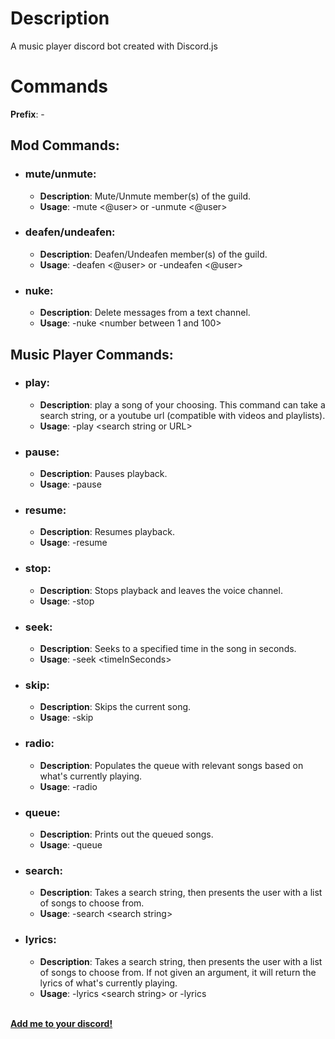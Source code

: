 # Description

A music player discord bot created with Discord.js

# Commands

**Prefix**: -

## Mod Commands:

- ### mute/unmute:

  - **Description**: Mute/Unmute member(s) of the guild.<br>
  - **Usage**: -mute <@user> or -unmute <@user>

- ### deafen/undeafen:

  - **Description**: Deafen/Undeafen member(s) of the guild.<br>
  - **Usage**: -deafen <@user> or -undeafen <@user>

- ### nuke:

  - **Description**: Delete messages from a text channel.<br>
  - **Usage**: -nuke \<number between 1 and 100>

## Music Player Commands:

- ### play:

  - **Description**: play a song of your choosing. This command can take a search string, or a youtube url (compatible with videos and playlists).<br>
  - **Usage**: -play \<search string or URL>

- ### pause:

  - **Description**: Pauses playback.<br>
  - **Usage**: -pause

- ### resume:

  - **Description**: Resumes playback.<br>
  - **Usage**: -resume

- ### stop:

  - **Description**: Stops playback and leaves the voice channel.<br>
  - **Usage**: -stop

- ### seek:

  - **Description**: Seeks to a specified time in the song in seconds.<br>
  - **Usage**: -seek \<timeInSeconds>

- ### skip:

  - **Description**: Skips the current song.<br>
  - **Usage**: -skip

- ### radio:

  - **Description**: Populates the queue with relevant songs based on what's currently playing.<br>
  - **Usage**: -radio

- ### queue:

  - **Description**: Prints out the queued songs.<br>
  - **Usage**: -queue

- ### search:

  - **Description**: Takes a search string, then presents the user with a list of songs to choose from.<br>
  - **Usage**: -search \<search string>

- ### lyrics:

  - **Description**: Takes a search string, then presents the user with a list of songs to choose from. If not given an argument, it will return the lyrics of what's currently playing.<br>
  - **Usage**: -lyrics \<search string> or -lyrics <br><br>

[**Add me to your discord!**](https://discord.com/api/oauth2/authorize?client_id=1061246270838157342&permissions=8&scope=bot)

